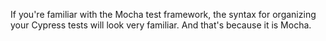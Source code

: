 If you're familiar with the Mocha test framework, the syntax for organizing your Cypress tests will look very familiar. And that's because it is Mocha.
